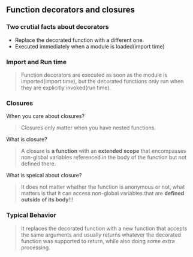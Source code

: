 ## Function decorators and closures

### Two crutial facts about decorators

+ Replace the decorated function with a different one.
+ Executed immediately when a module is loaded(import time)

### Import and Run time

> Function decorators are executed as soon as the module is imported(import time),
but the decorated functions only run when they are explicitly invoked(run time).

### Closures

When you care about closures?

> Closures only matter when you have nested functions.

What is closure?

> A closure is **a function** with an **extended scope** that encompasses non-global 
variables referenced in the body of the function but not defined there.

What is speical about closure?

> It does not matter whether the function is anonymous or not, what matters is that it 
can access non-global variables that are **defined outside of its body**!!!

### Typical Behavior

> It replaces the decorated function with a new function that accepts the same arguments and
usually returns whatever the decorated function was supported to return, while also doing some
extra processing.